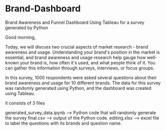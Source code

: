# Brand-Dashboard
Brand Awareness and Funnel Dashboard Using Tableau for a survey generated by Python

Good morning,

Today, we will discuss two crucial aspects of market research - brand awareness and usage. Understanding your brand's position in the market is essential, and brand awareness and usage research help gauge how well-known your brand is, how often it's used, and what people think of it. You can gather this information through surveys, interviews, or focus groups.

In this survey, 1000 respondents were asked several questions about their brand awareness and usage for 10 different brands. The data for this survey was randomly generated using Python, and the dashboard was created using Tableau.

it consists of 3 files 

generated_survey_data.ipynb --> Python code that will randomly generate the survey 
final.csv --> output of the Python code.
editing.xlsx --> excel file to label the questions with its brands and question name.
